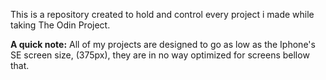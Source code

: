 <p>This is a repository created to hold and control every project i made while taking The Odin Project.</p>

<p><b>A quick note:</b>
All of my projects are designed to go as low as the Iphone's SE screen size, (375px), they are in no way optimized for screens bellow that.</p>
